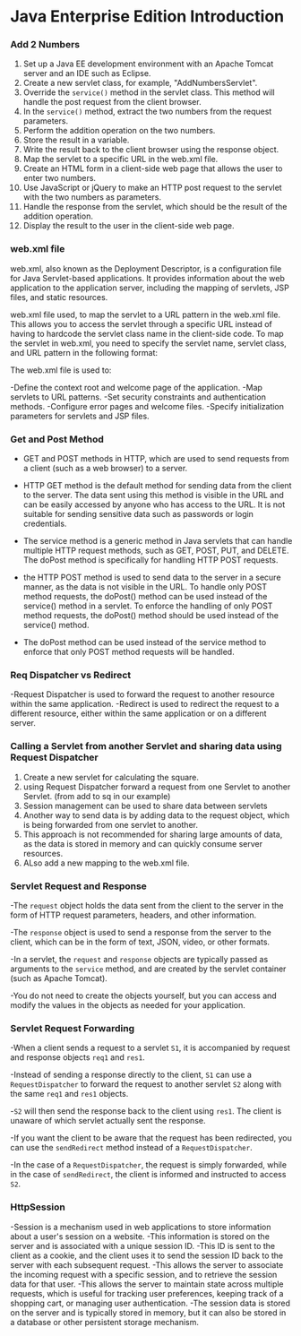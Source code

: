 # Java Enterprise Edition Introduction

### Add 2 Numbers

1. Set up a Java EE development environment with an Apache Tomcat server and an IDE such as Eclipse.
2. Create a new servlet class, for example, "AddNumbersServlet".
3. Override the `service()` method in the servlet class. This method will handle the post request from the client browser.
4. In the `service()` method, extract the two numbers from the request parameters.
5. Perform the addition operation on the two numbers.
6. Store the result in a variable.
7. Write the result back to the client browser using the response object.
8. Map the servlet to a specific URL in the web.xml file.
9. Create an HTML form in a client-side web page that allows the user to enter two numbers.
10. Use JavaScript or jQuery to make an HTTP post request to the servlet with the two numbers as parameters.
11. Handle the response from the servlet, which should be the result of the addition operation.
12. Display the result to the user in the client-side web page.

### web.xml file

web.xml, also known as the Deployment Descriptor, is a configuration file for Java Servlet-based applications.
It provides information about the web application to the application server, including the mapping of servlets, JSP files, and static resources.

web.xml file used, to map the servlet to a URL pattern in the web.xml file. This allows you to access the servlet through a specific URL instead of having to hardcode the servlet class name in the client-side code. To map the servlet in web.xml, you need to specify the servlet name, servlet class, and URL pattern in the following format:

The web.xml file is used to:

-Define the context root and welcome page of the application.
-Map servlets to URL patterns.
-Set security constraints and authentication methods.
-Configure error pages and welcome files.
-Specify initialization parameters for servlets and JSP files.

### Get and Post Method
- GET and POST methods in HTTP, which are used to send requests from a client (such as a web browser) to a server.

- HTTP GET method is the default method for sending data from the client to the server. The data sent using this method is visible in the URL and can be easily accessed by anyone who has access to the URL. It is not suitable for sending sensitive data such as passwords or login credentials.

- The service method is a generic method in Java servlets that can handle multiple HTTP request methods, such as GET, POST, PUT, and DELETE. The doPost method is specifically for handling HTTP POST requests.

- the HTTP POST method is used to send data to the server in a secure manner, as the data is not visible in the URL. To handle only POST method requests, the doPost() method can be used instead of the service() method in a servlet.
To enforce the handling of only POST method requests, the doPost() method should be used instead of the service() method.

- The doPost method can be used instead of the service method to enforce that only POST method requests will be handled.

### Req Dispatcher vs Redirect
-Request Dispatcher is used to forward the request to another resource within the same application. 
-Redirect is used to redirect the request to a different resource, either within the same application or on a different server.

### Calling a Servlet from another Servlet and sharing data using Request Dispatcher
1. Create a new servlet for calculating the square.
2. using Request Dispatcher forward a request from one Servlet to another Servlet. (from add to sq in our example)
3. Session management can be used to share data between servlets
4. Another way to send data is by adding data to the request object, which is being forwarded from one servlet to another. 
5. This approach is not recommended for sharing large amounts of data, as the data is stored in memory and can quickly consume server resources.
6. ALso add a new mapping to the web.xml file.

### Servlet Request and Response

-The `request` object holds the data sent from the client to the server in the form of HTTP request parameters, headers, and other information. 

-The `response` object is used to send a response from the server to the client, which can be in the form of text, JSON, video, or other formats.

-In a servlet, the `request` and `response` objects are typically passed as arguments to the `service` method, and are created by the servlet container (such as Apache Tomcat). 

-You do not need to create the objects yourself, but you can access and modify the values in the objects as needed for your application.

### Servlet Request Forwarding

-When a client sends a request to a servlet `S1`, it is accompanied by request and response objects `req1` and `res1`. 

-Instead of sending a response directly to the client, `S1` can use a `RequestDispatcher` to forward the request to another servlet `S2` along with the same `req1` and `res1` objects. 

-`S2` will then send the response back to the client using `res1`. 
The client is unaware of which servlet actually sent the response.

-If you want the client to be aware that the request has been redirected, you can use the `sendRedirect` method instead of a `RequestDispatcher`. 

-In the case of a `RequestDispatcher`, the request is simply forwarded, while in the case of `sendRedirect`, 
the client is informed and instructed to access `S2`.

### HttpSession

-Session is a mechanism used in web applications to store information about a user's session on a website.
-This information is stored on the server and is associated with a unique session ID. 
-This ID is sent to the client as a cookie, and the client uses it to send the session ID back to the server with each subsequent request. 
-This allows the server to associate the incoming request with a specific session, and to retrieve the session data for that user. 
-This allows the server to maintain state across multiple requests, which is useful for tracking user preferences, keeping track of a shopping cart, or managing user authentication. 
-The session data is stored on the server and is typically stored in memory, but it can also be stored in a database or other persistent storage mechanism.